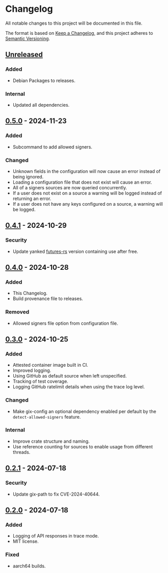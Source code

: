 # Changelog

All notable changes to this project will be documented in this file.

The format is based on [Keep a Changelog](https://keepachangelog.com/en/1.1.0/),
and this project adheres to [Semantic Versioning](https://semver.org/spec/v2.0.0.html).

## [Unreleased]

### Added

- Debian Packages to releases.

### Internal

- Updated all dependencies.

## [0.5.0] - 2024-11-23

### Added

- Subcommand to add allowed signers.

### Changed

- Unknown fields in the configuration will now cause an error instead of being ignored.
- Loading a configuration file that does not exist will cause an error.
- All of a signers sources are now queried concurrently.
- If a user does not exist on a source a warning will be logged instead of returning an error.
- If a user does not have any keys configured on a source, a warning will be logged.

## [0.4.1] - 2024-10-29

### Security

- Update yanked [futures-rs](https://github.com/rust-lang/futures-rs) version containing use after free.

## [0.4.0] - 2024-10-28

### Added

- This Changelog.
- Build provenance file to releases.

### Removed

- Allowed signers file option from configuration file.

## [0.3.0] - 2024-10-25

### Added

- Attested container image built in CI.
- Improved logging.
- Using GitHub as default source when left unspecified.
- Tracking of test coverage.
- Logging GitHub ratelimit details when using the trace log level.

### Changed

- Make gix-config an optional dependency enabled per default by the `detect-allowed-signers` feature.

### Internal

- Improve crate structure and naming.
- Use reference counting for sources to enable usage from different threads.

## [0.2.1] - 2024-07-18

### Security

- Update gix-path to fix CVE-2024-40644.

## [0.2.0] - 2024-07-18

### Added

- Logging of API responses in trace mode.
- MIT license.

### Fixed

- aarch64 builds.

[unreleased]: https://github.com/SRv6d/hanko/compare/v0.5.0...HEAD
[0.5.0]: https://github.com/SRv6d/hanko/compare/v0.4.1...v0.5.0
[0.4.1]: https://github.com/SRv6d/hanko/compare/v0.4.0...v0.4.1
[0.4.0]: https://github.com/SRv6d/hanko/compare/v0.3.0...v0.4.0
[0.3.0]: https://github.com/SRv6d/hanko/compare/v0.2.1...v0.3.0
[0.2.1]: https://github.com/SRv6d/hanko/compare/v0.2.0...v0.2.1
[0.2.0]: https://github.com/SRv6d/hanko/compare/v0.1.0...v0.2.0

